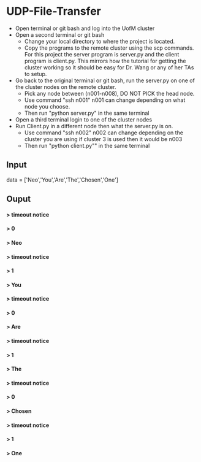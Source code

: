 # UDP-File-Transfer
* Open terminal or git bash and log into the UofM cluster
* Open a second terminal or git bash
  - Change your local directory to where the project is located.
  - Copy the programs to the remote cluster using the scp commands.
    For this project the server program is server.py and the client program
    is client.py.  This mirrors how the tutorial for getting the cluster working
    so it should be easy for Dr. Wang or any of her TAs to setup.
* Go back to the original terminal or git bash, run the server.py on one
  of the cluster nodes on the remote cluster.
  - Pick any node between (n001-n008), DO NOT PICK the head node.
  - Use command "ssh n001" n001 can change depending on what node you choose.
  - Then run "python server.py" in the same terminal
* Open a third terminal login to one of the cluster nodes
* Run Client.py in a different node then what the server.py is on.
  - Use command "ssh n002" n002 can change depending on the cluster you are using if cluster 3
    is used then it would be n003
  - Then run "python client.py"" in the same terminal

## Input
   data = ['Neo','You','Are','The','Chosen','One']

## Ouput
  #### > timeout notice
  #### > 0
  #### > Neo
  #### > timeout notice
  #### > 1
  #### > You
  #### > timeout notice
  #### > 0
  #### > Are
  #### > timeout notice
  #### > 1
  #### > The
  #### > timeout notice
  #### > 0
  #### > Chosen
  #### > timeout notice
  #### > 1
  #### > One
